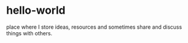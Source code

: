 # hello-world
place where I store ideas, resources and sometimes share and discuss things with others.
